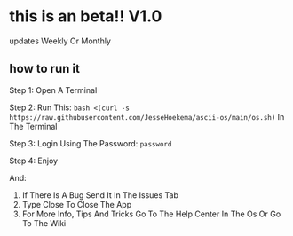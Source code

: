 # this is an beta!! V1.0 
updates Weekly Or Monthly 
## how to run it

Step 1: Open A Terminal

Step 2: Run This: `bash <(curl -s https://raw.githubusercontent.com/JesseHoekema/ascii-os/main/os.sh)` In The Terminal

Step 3: Login Using The Password: `password`

Step 4: Enjoy

And: 
1. If There Is A Bug Send It In The Issues Tab
2. Type Close To Close The App
3. For More Info, Tips And Tricks Go To The Help Center In The Os Or Go To The Wiki


